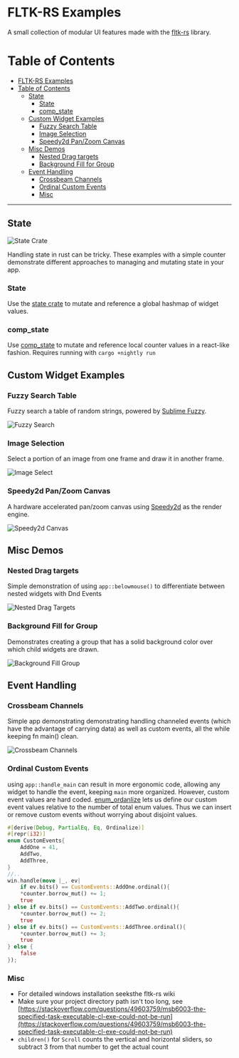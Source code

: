 # FLTK-RS Examples

A small collection of modular UI features made with the [fltk-rs](https://github.com/MoAlyousef/fltk-rs) library.

# Table of Contents

- [FLTK-RS Examples](#fltk-rs-examples)
- [Table of Contents](#table-of-contents)
  - [State](#state)
    - [State](#state-1)
    - [comp_state](#comp_state)
  - [Custom Widget Examples](#custom-widget-examples)
    - [Fuzzy Search Table](#fuzzy-search-table)
    - [Image Selection](#image-selection)
    - [Speedy2d Pan/Zoom Canvas](#speedy2d-panzoom-canvas)
  - [Misc Demos](#misc-demos)
    - [Nested Drag targets](#nested-drag-targets)
    - [Background Fill for Group](#background-fill-for-group)
  - [Event Handling](#event-handling)
    - [Crossbeam Channels](#crossbeam-channels)
    - [Ordinal Custom Events](#ordinal-custom-events)
    - [Misc](#misc)

---

## State

![State Crate](./.github/images/state_counter.gif)

Handling state in rust can be tricky. These examples with a simple counter demonstrate different approaches to managing and mutating state in your app.

### State

Use the [state crate](https://github.com/sergiobenitez/state) to mutate and reference a global hashmap of widget values.

### comp_state

Use [comp_state](https://github.com/rebo/comp_state) to mutate and reference local counter values in a react-like fashion. Requires running with `cargo +nightly run`

## Custom Widget Examples

### Fuzzy Search Table

Fuzzy search a table of random strings, powered by [Sublime Fuzzy](https://crates.io/crates/sublime_fuzzy).

![Fuzzy Search](./.github/images/fuzzy_search.png)

### Image Selection

Select a portion of an image from one frame and draw it in another frame.

![Image Select](./.github/images/image_select.png)

### Speedy2d Pan/Zoom Canvas

A hardware accelerated pan/zoom canvas using [Speedy2d](https://github.com/QuantumBadger/Speedy2D) as the render engine.

![Speedy2d Canvas](./.github/images/speedy2d_canvas_new.gif)

## Misc Demos

### Nested Drag targets

Simple demonstration of using `app::belowmouse()` to differentiate between nested widgets with Dnd Events

![Nested Drag Targets](./.github/images/nested_drag_targets.gif)

### Background Fill for Group

Demonstrates creating a group that has a solid background color over which child widgets are drawn.

![Background Fill Group](./.github/images/background_fill_group.PNG)

## Event Handling

### Crossbeam Channels

Simple app demonstrating demonstrating handling channeled events (which have the advantage of carrying data) as well as custom events, all the while keeping fn main() clean.

![Crossbeam Channels](./.github/images/crossbeam_channels.PNG)

### Ordinal Custom Events

using `app::handle_main` can result in more ergonomic code, allowing any widget to handle the event, keeping `main` more organized. However, custom event values are hard coded. [enum_ordanlize](https://docs.rs/enum-ordinalize/3.1.10/enum_ordinalize/) lets us define our custom event values relative to the number of total enum values. Thus we can insert or remove custom events without worrying about disjoint values.

```rust
#[derive(Debug, PartialEq, Eq, Ordinalize)]
#[repr(i32)]
enum CustomEvents{
    AddOne = 41,
    AddTwo,
    AddThree,
}
//..
win.handle(move |_, ev|
    if ev.bits() == CustomEvents::AddOne.ordinal(){
    *counter.borrow_mut() += 1;
    true
} else if ev.bits() == CustomEvents::AddTwo.ordinal(){
    *counter.borrow_mut() += 2;
    true
} else if ev.bits() == CustomEvents::AddThree.ordinal(){
    *counter.borrow_mut() += 3;
    true
} else {
    false
});

```

### Misc

- For detailed windows installation seeksthe fltk-rs wiki
- Make sure your project directory path isn't too long, see [https://stackoverflow.com/questions/49603759/msb6003-the-specified-task-executable-cl-exe-could-not-be-run](https://stackoverflow.com/questions/49603759/msb6003-the-specified-task-executable-cl-exe-could-not-be-run)
- `children()` for `Scroll` counts the vertical and horizontal sliders, so subtract 3 from that number to get the actual count
